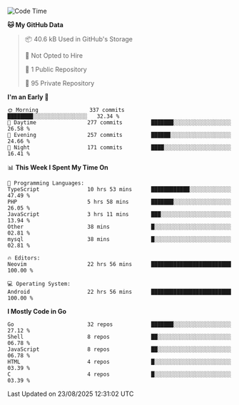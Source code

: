 
<!--START_SECTION:waka-->
![Code Time](http://img.shields.io/badge/Code%20Time-6%2C206%20hrs%2054%20mins-blue)

**🐱 My GitHub Data** 

> 📦 40.6 kB Used in GitHub's Storage 
 > 
> 🚫 Not Opted to Hire
 > 
> 📜 1 Public Repository 
 > 
> 🔑 95 Private Repository 
 > 
**I'm an Early 🐤** 

```text
🌞 Morning                337 commits         ████████░░░░░░░░░░░░░░░░░   32.34 % 
🌆 Daytime                277 commits         ███████░░░░░░░░░░░░░░░░░░   26.58 % 
🌃 Evening                257 commits         ██████░░░░░░░░░░░░░░░░░░░   24.66 % 
🌙 Night                  171 commits         ████░░░░░░░░░░░░░░░░░░░░░   16.41 % 
```


📊 **This Week I Spent My Time On** 

```text
💬 Programming Languages: 
TypeScript               10 hrs 53 mins      ████████████░░░░░░░░░░░░░   47.49 % 
PHP                      5 hrs 58 mins       ███████░░░░░░░░░░░░░░░░░░   26.05 % 
JavaScript               3 hrs 11 mins       ███░░░░░░░░░░░░░░░░░░░░░░   13.94 % 
Other                    38 mins             █░░░░░░░░░░░░░░░░░░░░░░░░   02.81 % 
mysql                    38 mins             █░░░░░░░░░░░░░░░░░░░░░░░░   02.81 % 

🔥 Editors: 
Neovim                   22 hrs 56 mins      █████████████████████████   100.00 % 

💻 Operating System: 
Android                  22 hrs 56 mins      █████████████████████████   100.00 % 
```

**I Mostly Code in Go** 

```text
Go                       32 repos            ███████░░░░░░░░░░░░░░░░░░   27.12 % 
Shell                    8 repos             ██░░░░░░░░░░░░░░░░░░░░░░░   06.78 % 
JavaScript               8 repos             ██░░░░░░░░░░░░░░░░░░░░░░░   06.78 % 
HTML                     4 repos             █░░░░░░░░░░░░░░░░░░░░░░░░   03.39 % 
C                        4 repos             █░░░░░░░░░░░░░░░░░░░░░░░░   03.39 % 
```




 Last Updated on 23/08/2025 12:31:02 UTC
<!--END_SECTION:waka-->
